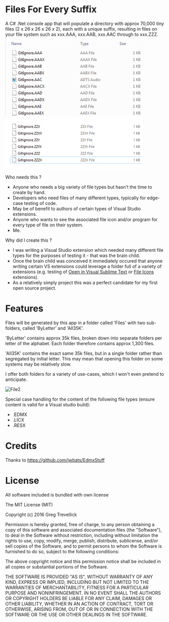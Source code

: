 # Files For Every Suffix

A C# .Net console app that will populate a directory with approx 70,000 tiny files (2 x 26 x 26 x 26 x 2), each with a unique suffix, resulting in files on your file system such as xxx.AAA, xxx.AAB, xxx.AAC through to xxx.ZZZ.

![File1](winExpl.png)

Who needs this ?
* Anyone who needs a big variety of file types but hasn't the time to create by hand.
* Developers who need files of many different types, typically for edge-case testing of code.
* May be of benefit to authors of certain types of Visual Studio extensions.
* Anyone who wants to see the associated file icon and/or program for every type of file on their system.
* Me.

Why did I create this ?
* I was writing a Visual Studio extension which needed many different file types for the purposes of testing it - that was the brain child.
* Once the brain child was conceived it immediately occured that anyone writing certain VS extensions could leverage a folder full of a variety of extensions (e.g. testing of [Open in Visual Sublime Text](https://visualstudiogallery.msdn.microsoft.com/384892a5-7b67-42f2-b7de-574ef254a02a "Open in Sublime Text") or [File Icons](https://visualstudiogallery.msdn.microsoft.com/5e1762e8-a88b-417c-8467-6a65d771cc4e "File Icons") extensions).
* As a relatively simply project this was a perfect candidate for my first open source project.

# Features

Files will be generated by this app  in a folder called 'Files' with two sub-folders, called 'ByLetter' and 'All35K'. 

'ByLetter' contains approx 35k files, broken down into separate folders per letter of the alphabet. Each folder therefore contains approx 1,300 files. 

'All35K' contains the exact same 35k files, but in a single folder rather than segregated by initial letter. This may mean that opening this folder on some systems may be relatively slow.

I offer both folders for a variety of use-cases, which I won't even pretend to anticipate.

![File2](solExpl.png)

Special case handling for the content of the following file types (ensure content is valid for a Visual studio build):
* .EDMX
* .LICX
* .RESX

# Credits

Thanks to https://github.com/jwbats/EdmxStuff

# License

All software included is bundled with own license

The MIT License (MIT)

Copyright (c) 2016 Greg Trevellick

Permission is hereby granted, free of charge, to any person obtaining a copy of this software and associated documentation files (the "Software"), to deal in the Software without restriction, including without limitation the rights to use, copy, modify, merge, publish, distribute, sublicense, and/or sell copies of the Software, and to permit persons to whom the Software is furnished to do so, subject to the following conditions:

The above copyright notice and this permission notice shall be included in all copies or substantial portions of the Software.

THE SOFTWARE IS PROVIDED "AS IS", WITHOUT WARRANTY OF ANY KIND, EXPRESS OR IMPLIED, INCLUDING BUT NOT LIMITED TO THE WARRANTIES OF MERCHANTABILITY, FITNESS FOR A PARTICULAR PURPOSE AND NONINFRINGEMENT. IN NO EVENT SHALL THE AUTHORS OR COPYRIGHT HOLDERS BE LIABLE FOR ANY CLAIM, DAMAGES OR OTHER LIABILITY, WHETHER IN AN ACTION OF CONTRACT, TORT OR OTHERWISE, ARISING FROM, OUT OF OR IN CONNECTION WITH THE SOFTWARE OR THE USE OR OTHER DEALINGS IN THE SOFTWARE.

 
  